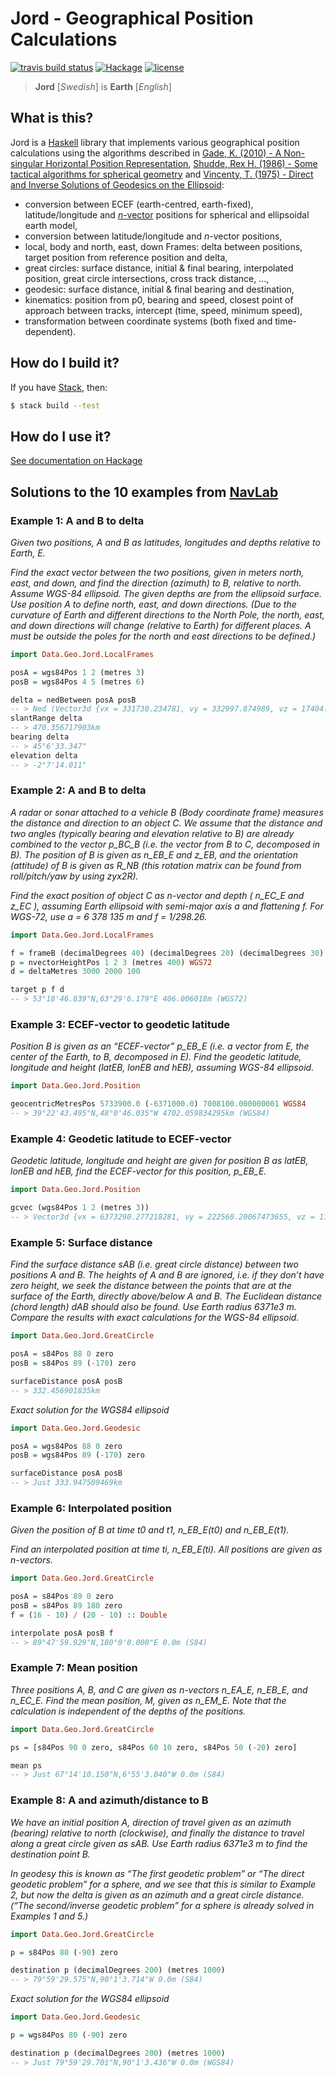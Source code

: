 # Jord - Geographical Position Calculations

[![travis build status](https://img.shields.io/travis/ofmooseandmen/jord/master.svg?label=travis+build)](https://travis-ci.org/ofmooseandmen/jord)
[![Hackage](https://img.shields.io/hackage/v/jord.svg)](http://hackage.haskell.org/package/jord)
[![license](https://img.shields.io/badge/license-BSD3-lightgray.svg)](https://opensource.org/licenses/BSD-3-Clause)

> __Jord__ [_Swedish_] is __Earth__ [_English_]

## What is this?

Jord is a [Haskell](https://www.haskell.org) library that implements various geographical position calculations using the algorithms described in [Gade, K. (2010) - A Non-singular Horizontal Position Representation](http://www.navlab.net/Publications/A_Nonsingular_Horizontal_Position_Representation.pdf),
[Shudde, Rex H. (1986) - Some tactical algorithms for spherical geometry](https://calhoun.nps.edu/bitstream/handle/10945/29516/sometacticalalgo00shud.pdf) and [Vincenty, T. (1975) - Direct and Inverse Solutions of Geodesics on the Ellipsoid](https://www.ngs.noaa.gov/PUBS_LIB/inverse.pdf):

- conversion between ECEF (earth-centred, earth-fixed), latitude/longitude and [*n*-vector](https://www.navlab.net/nvector) positions for spherical and ellipsoidal earth model,
- conversion between latitude/longitude and *n*-vector positions,
- local, body and north, east, down Frames: delta between positions, target position from reference position and delta,
- great circles: surface distance, initial & final bearing, interpolated position, great circle intersections, cross track distance, ...,
- geodesic: surface distance, initial & final bearing and destination,
- kinematics: position from p0, bearing and speed, closest point of approach between tracks, intercept (time, speed, minimum speed),
- transformation between coordinate systems (both fixed and time-dependent).

## How do I build it?

If you have [Stack](https://docs.haskellstack.org/en/stable/README/),
then:
```sh
$ stack build --test
```

## How do I use it?

[See documentation on Hackage](http://hackage.haskell.org/package/jord/docs/Data-Geo-Jord.html)

## Solutions to the 10 examples from [NavLab](https://www.navlab.net/nvector)

### Example 1: A and B to delta

*Given two positions, A and B as latitudes, longitudes and depths relative to Earth, E.*
 
*Find the exact vector between the two positions, given in meters north, east, and down, and find the direction (azimuth) to B, relative to north. Assume WGS-84 ellipsoid. The given depths are from the ellipsoid surface. Use position A to define north, east, and down directions. (Due to the curvature of Earth and different directions to the North Pole, the north, east, and down directions will change (relative to Earth) for different places. A must be outside the poles for the north and east directions to be defined.)*

```haskell
import Data.Geo.Jord.LocalFrames

posA = wgs84Pos 1 2 (metres 3)
posB = wgs84Pos 4 5 (metres 6)

delta = nedBetween posA posB 
-- > Ned (Vector3d {vx = 331730.234781, vy = 332997.874989, vz = 17404.271362})
slantRange delta 
-- > 470.356717903km
bearing delta 
-- > 45°6'33.347"
elevation delta 
-- > -2°7'14.011"
```

### Example 2: A and B to delta

*A radar or sonar attached to a vehicle B (Body coordinate frame) measures the distance and direction to an object C. We assume that the distance and two angles (typically bearing and elevation relative to B) are already combined to the vector p_BC_B (i.e. the vector from B to C, decomposed in B). The position of B is given as n_EB_E and z_EB, and the orientation (attitude) of B is given as R_NB (this rotation matrix can be found from roll/pitch/yaw by using zyx2R).*
 
*Find the exact position of object C as n-vector and depth ( n_EC_E and z_EC ), assuming Earth ellipsoid with semi-major axis a and flattening f. For WGS-72, use a = 6 378 135 m and f = 1/298.26.*

```haskell
import Data.Geo.Jord.LocalFrames

f = frameB (decimalDegrees 40) (decimalDegrees 20) (decimalDegrees 30)
p = nvectorHeightPos 1 2 3 (metres 400) WGS72
d = deltaMetres 3000 2000 100

target p f d
-- > 53°18'46.839"N,63°29'6.179"E 406.006018m (WGS72)
```

### Example 3: ECEF-vector to geodetic latitude

*Position B is given as an “ECEF-vector” p_EB_E (i.e. a vector from E, the center of the Earth, to B, decomposed in E). Find the geodetic latitude, longitude and height (latEB, lonEB and hEB), assuming WGS-84 ellipsoid.*

```haskell
import Data.Geo.Jord.Position

geocentricMetresPos 5733900.0 (-6371000.0) 7008100.000000001 WGS84
-- > 39°22'43.495"N,48°0'46.035"W 4702.059834295km (WGS84)
```

### Example 4: Geodetic latitude to ECEF-vector

*Geodetic latitude, longitude and height are given for position B as latEB, lonEB and hEB, find the ECEF-vector for this position, p_EB_E.*

```haskell
import Data.Geo.Jord.Position

gcvec (wgs84Pos 1 2 (metres 3))
-- > Vector3d {vx = 6373290.277218281, vy = 222560.20067473655, vz = 110568.82718177968}
```

### Example 5: Surface distance

*Find the surface distance sAB (i.e. great circle distance) between two positions A and B. The heights of A and B are ignored, i.e. if they don’t have zero height, we seek the distance between the points that are at the surface of the Earth, directly above/below A and B. The Euclidean distance (chord length) dAB should also be found. Use Earth radius 6371e3 m. Compare the results with exact calculations for the WGS-84 ellipsoid.*

```haskell
import Data.Geo.Jord.GreatCircle

posA = s84Pos 88 0 zero
posB = s84Pos 89 (-170) zero

surfaceDistance posA posB
-- > 332.456901835km
```

*Exact solution for the WGS84 ellipsoid*

```haskell
import Data.Geo.Jord.Geodesic

posA = wgs84Pos 88 0 zero
posB = wgs84Pos 89 (-170) zero

surfaceDistance posA posB
-- > Just 333.947509469km
```

### Example 6: Interpolated position

*Given the position of B at time t0 and t1, n_EB_E(t0) and n_EB_E(t1).*
 
*Find an interpolated position at time ti, n_EB_E(ti). All positions are given as n-vectors.*

```haskell
import Data.Geo.Jord.GreatCircle

posA = s84Pos 89 0 zero
posB = s84Pos 89 180 zero
f = (16 - 10) / (20 - 10) :: Double

interpolate posA posB f
-- > 89°47'59.929"N,180°0'0.000"E 0.0m (S84)
```

### Example 7: Mean position

*Three positions A, B, and C are given as n-vectors n_EA_E, n_EB_E, and n_EC_E. Find the mean position, M, given as n_EM_E. Note that the calculation is independent of the depths of the positions.*

```haskell
import Data.Geo.Jord.GreatCircle

ps = [s84Pos 90 0 zero, s84Pos 60 10 zero, s84Pos 50 (-20) zero]

mean ps
-- > Just 67°14'10.150"N,6°55'3.040"W 0.0m (S84)
```

### Example 8: A and azimuth/distance to B

*We have an initial position A, direction of travel given as an azimuth (bearing) relative to north (clockwise), and finally the distance to travel along a great circle given as sAB. Use Earth radius 6371e3 m to find the destination point B.*
 
*In geodesy this is known as “The first geodetic problem” or “The direct geodetic problem” for a sphere, and we see that this is similar to Example 2, but now the delta is given as an azimuth and a great circle distance. (“The second/inverse geodetic problem” for a sphere is already solved in Examples 1 and 5.)*

```haskell
import Data.Geo.Jord.GreatCircle

p = s84Pos 80 (-90) zero

destination p (decimalDegrees 200) (metres 1000)
-- > 79°59'29.575"N,90°1'3.714"W 0.0m (S84)
```

*Exact solution for the WGS84 ellipsoid*

```haskell
import Data.Geo.Jord.Geodesic

p = wgs84Pos 80 (-90) zero

destination p (decimalDegrees 200) (metres 1000)
-- > Just 79°59'29.701"N,90°1'3.436"W 0.0m (WGS84)
```
